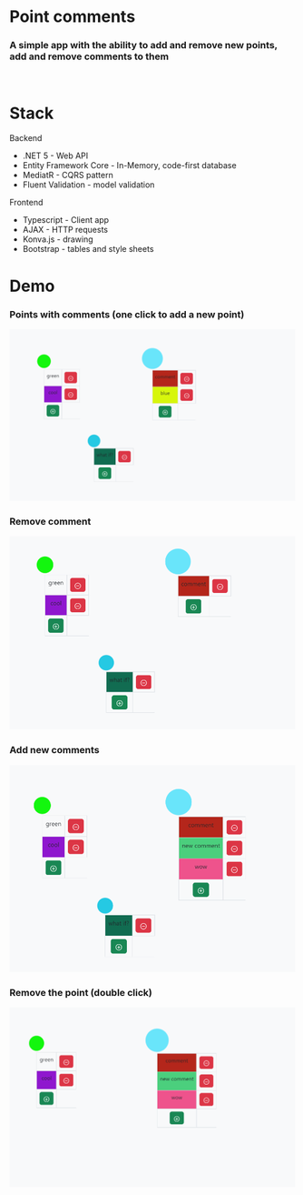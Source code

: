 <h1>Point comments</h1>
<h3> A simple app with the ability to add and remove new points, add and remove comments to them </h3>
</br>

<h1>Stack</h1>
Backend
<ul>
    <li>.NET 5 - Web API</li>
    <li>Entity Framework Core - In-Memory, code-first database</li>
    <li>MediatR - CQRS pattern</li>
    <li>Fluent Validation - model validation</li>
</ul>
Frontend
<ul>
    <li>Typescript - Client app</li>
    <li>AJAX - HTTP requests</li>
    <li>Konva.js - drawing</li>
    <li>Bootstrap - tables and style sheets</li>
</ul>

<h1>Demo</h1>
<h3>Points with comments (one click to add a new point)</h3>
<img src="./img/demo1.png">

<h3>Remove comment</h3>
<img src="./img/demo2.png">

<h3>Add new comments</h3>
<img src="./img/demo3.png">

<h3>Remove the point (double click)</h3>
<img src="./img/demo4.png">
